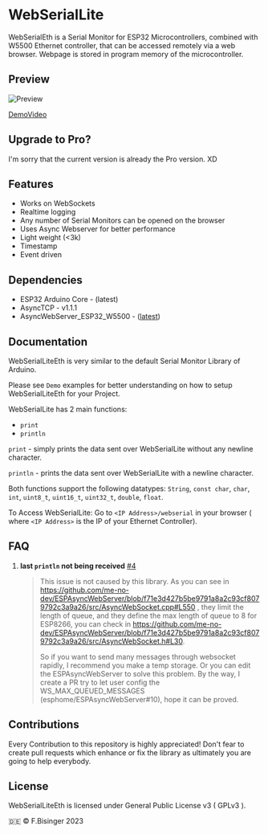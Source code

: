 # WebSerialLite

WebSerialEth is a Serial Monitor for ESP32 Microcontrollers, combined with W5500 Ethernet controller, that can be accessed remotely via a web browser. Webpage is stored in program memory of the microcontroller.

## Preview

![Preview](https://s2.loli.net/2022/08/27/U9mnFjI7frNGltO.png)

[DemoVideo](https://www.bilibili.com/video/BV1Jt4y1E7kj)

## Upgrade to Pro?

I'm sorry that the current version is already the Pro version. XD

## Features

- Works on WebSockets
- Realtime logging
- Any number of Serial Monitors can be opened on the browser
- Uses Async Webserver for better performance
- Light weight (<3k)
- Timestamp
- Event driven

## Dependencies

- ESP32 Arduino Core - (latest)
- AsyncTCP - v1.1.1
- AsyncWebServer_ESP32_W5500 - ([latest](https://github.com/khoih-prog/AsyncWebServer_ESP32_W5500)) 

## Documentation

WebSerialLiteEth is very similar to the default Serial Monitor Library of Arduino.

Please see `Demo` examples for better understanding on how to setup WebSerialLiteEth for your Project.

WebSerialLite has 2 main functions:

- `print`
- `println`

`print` - simply prints the data sent over WebSerialLite without any newline character.

`println` - prints the data sent over WebSerialLite with a newline character.

Both functions support the following datatypes: `String`, `const char`, `char`, `int`, `uint8_t`, `uint16_t`, `uint32_t`, `double`, `float`.

To Access WebSerialLite: Go to `<IP Address>/webserial` in your browser ( where `<IP Address>` is the IP of your Ethernet Controller).

## FAQ

1. **last `println` not being received** [#4](https://github.com/asjdf/WebSerialLite/issues/4)
   > This issue is not caused by this library. As you can see in <https://github.com/me-no-dev/ESPAsyncWebServer/blob/f71e3d427b5be9791a8a2c93cf8079792c3a9a26/src/AsyncWebSocket.cpp#L550> , they limit the length of queue, and they define the max length of queue to 8 for ESP8266, you can check in <https://github.com/me-no-dev/ESPAsyncWebServer/blob/f71e3d427b5be9791a8a2c93cf8079792c3a9a26/src/AsyncWebSocket.h#L30>.
   >
   > So if you want to send many messages through websocket rapidly, I recommend you make a temp storage. Or you can edit the ESPAsyncWebServer to solve this problem. By the way, I create a PR try to let user config the WS_MAX_QUEUED_MESSAGES (esphome/ESPAsyncWebServer#10), hope it can be proved.

## Contributions

Every Contribution to this repository is highly appreciated! Don't fear to create pull requests which enhance or fix the library as ultimately you are going to help everybody.

## License

WebSerialLiteEth is licensed under General Public License v3 ( GPLv3 ).

:de: © F.Bisinger 2023